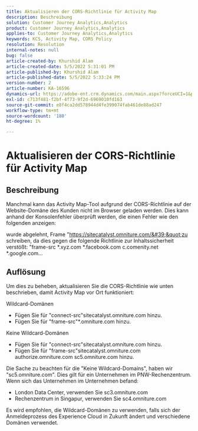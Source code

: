 ```yaml
---
title: Aktualisieren der CORS-Richtlinie für Activity Map
description: Beschreibung
solution: Customer Journey Analytics,Analytics
product: Customer Journey Analytics,Analytics
applies-to: Customer Journey Analytics,Analytics
keywords: KCS, Activity Map, CORS Policy
resolution: Resolution
internal-notes: null
bug: false
article-created-by: Khurshid Alam
article-created-date: 5/5/2022 5:31:01 PM
article-published-by: Khurshid Alam
article-published-date: 5/5/2022 5:33:24 PM
version-number: 2
article-number: KA-16596
dynamics-url: https://adobe-ent.crm.dynamics.com/main.aspx?forceUCI=1&pagetype=entityrecord&etn=knowledgearticle&id=618c4f20-99cc-ec11-a7b5-6045bd00dbbc
exl-id: c713f481-f2bf-4f73-9f2d-6969010fd163
source-git-commit: e8f4ca2dd578944d4fe399074fab461de88ad247
workflow-type: tm+mt
source-wordcount: '180'
ht-degree: 1%

---
```


# Aktualisieren der CORS-Richtlinie für Activity Map

## Beschreibung


Manchmal kann das Activity Map-Tool aufgrund der CORS-Richtlinie auf der Website-Domäne des Kunden nicht im Browser geladen werden. Dies kann anhand der Konsolenfehler überprüft werden, die einen Fehler wie den folgenden anzeigen:

wurde abgelehnt, Frame &quot;https://sitecatalyst.omniture.com/&#39;&quot;zu schreiben, da dies gegen die folgende Richtlinie zur Inhaltssicherheit verstößt: &quot;frame-src \*.xyz.com \*.facebook.com c.comenity.net \*.google.com...


## Auflösung


Um dies zu beheben, aktualisieren Sie die CORS-Richtlinie wie unten beschrieben, damit Activity Map vor Ort funktioniert:

Wildcard-Domänen

- Fügen Sie für &quot;connect-src&quot;sitecatalyst.omniture.com hinzu.
- Fügen Sie für &quot;frame-src&quot;\*.omniture.com hinzu.


Keine Wildcard-Domänen

- Fügen Sie für &quot;connect-src&quot;sitecatalyst.omniture.com hinzu.
- Fügen Sie für &quot;frame-src&quot;sitecatalyst.omniture.com authorize.omniture.com sc5.omniture.com hinzu.


Die Sache zu beachten für die &quot;Keine Wildcard-Domains&quot;, haben wir &quot;sc5.omniture.com&quot;. Dies gilt für ein Unternehmen im PNW-Rechenzentrum. Wenn sich das Unternehmen im Unternehmen befand:

- London Data Center, verwenden Sie sc3.omniture.com
- Rechenzentrum in Singapur, verwenden Sie sc4.omniture.com


Es wird empfohlen, die Wildcard-Domänen zu verwenden, falls sich der Anmeldeprozess des Experience Cloud in Zukunft ändert und verschiedene Domänen verwendet.
